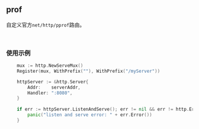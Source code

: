 ## prof

自定义官方`net/http/pprof`路由。

<br>

### 使用示例

```go
	mux := http.NewServeMux()
	Register(mux, WithPrefix(""), WithPrefix("/myServer"))

	httpServer := &http.Server{
		Addr:    serverAddr,
		Handler: ":8080",
	}
	
    if err := httpServer.ListenAndServe(); err != nil && err != http.ErrServerClosed {
        panic("listen and serve error: " + err.Error())
    }
```
